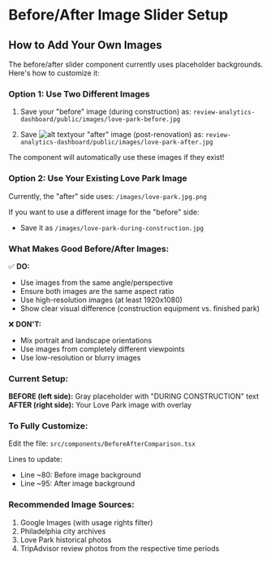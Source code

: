 # Before/After Image Slider Setup

## How to Add Your Own Images

The before/after slider component currently uses placeholder backgrounds. Here's how to customize it:

### Option 1: Use Two Different Images

1. Save your "before" image (during construction) as:
   `review-analytics-dashboard/public/images/love-park-before.jpg`

2. Save ![alt text](image.png)your "after" image (post-renovation) as:
   `review-analytics-dashboard/public/images/love-park-after.jpg`

The component will automatically use these images if they exist!

### Option 2: Use Your Existing Love Park Image

Currently, the "after" side uses: `/images/love-park.jpg.png`

If you want to use a different image for the "before" side:
- Save it as `/images/love-park-during-construction.jpg`

### What Makes Good Before/After Images:

✅ **DO:**
- Use images from the same angle/perspective
- Ensure both images are the same aspect ratio
- Use high-resolution images (at least 1920x1080)
- Show clear visual difference (construction equipment vs. finished park)

❌ **DON'T:**
- Mix portrait and landscape orientations
- Use images from completely different viewpoints
- Use low-resolution or blurry images

### Current Setup:

**BEFORE (left side):** Gray placeholder with "DURING CONSTRUCTION" text
**AFTER (right side):** Your Love Park image with overlay

### To Fully Customize:

Edit the file: `src/components/BeforeAfterComparison.tsx`

Lines to update:
- Line ~80: Before image background
- Line ~95: After image background

### Recommended Image Sources:

1. Google Images (with usage rights filter)
2. Philadelphia city archives
3. Love Park historical photos
4. TripAdvisor review photos from the respective time periods
